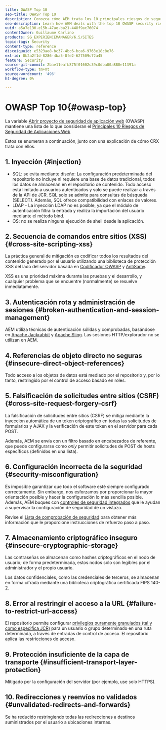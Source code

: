 ```yaml
---
title: OWASP Top 10
seo-title: OWASP Top 10
description: Conozca cómo AEM trata los 10 principales riesgos de seguridad OWASP.
seo-description: Learn how AEM deals with the top 10 OWASP security risks.
uuid: a5a7e130-e15b-47ae-ba21-448f9ac76074
contentOwner: Guillaume Carlino
products: SG_EXPERIENCEMANAGER/6.5/SITES
topic-tags: Security
content-type: reference
discoiquuid: e5323ae8-bc37-4bc6-bca6-9763e18c8e76
exl-id: 8b2a2f1d-8286-4ba5-8fe2-627509c72a45
feature: Security
source-git-commit: 2bae11eafb875f01602c39c0dba00a888e11391a
workflow-type: tm+mt
source-wordcount: '496'
ht-degree: 0%

---
```


# OWASP Top 10{#owasp-top}

La variable [Abrir proyecto de seguridad de aplicación web](https://www.owasp.org) (OWASP) mantiene una lista de lo que consideran el [Principales 10 Riesgos de Seguridad de Aplicaciones Web](https://www.owasp.org/index.php/OWASP_Top_Ten_Project).

Estos se enumeran a continuación, junto con una explicación de cómo CRX trata con ellos.

## 1. Inyección {#injection}

* SQL: se evita mediante diseño: La configuración predeterminada del repositorio no incluye ni requiere una base de datos tradicional, todos los datos se almacenan en el repositorio de contenido. Todo acceso está limitado a usuarios autenticados y solo se puede realizar a través de la API de JCR. SQL solo se admite para consultas de búsqueda (SELECT). Además, SQL ofrece compatibilidad con enlaces de valores.
* LDAP - La inyección LDAP no es posible, ya que el módulo de autenticación filtra la entrada y realiza la importación del usuario mediante el método bind.
* OS: no se realiza ninguna ejecución de shell desde la aplicación.

## 2. Secuencia de comandos entre sitios (XSS) {#cross-site-scripting-xss}

La práctica general de mitigación es codificar todos los resultados del contenido generado por el usuario utilizando una biblioteca de protección XSS del lado del servidor basada en [Codificador OWASP](https://www.owasp.org/index.php/OWASP_Java_Encoder_Project) y [AntiSamy](https://www.owasp.org/index.php/Category:OWASP_AntiSamy_Project).

XSS es una prioridad máxima durante las pruebas y el desarrollo, y cualquier problema que se encuentre (normalmente) se resuelve inmediatamente.

## 3. Autenticación rota y administración de sesiones {#broken-authentication-and-session-management}

AEM utiliza técnicas de autenticación sólidas y comprobadas, basándose en [Apache Jackrabbit](https://jackrabbit.apache.org/) y [Apache Sling](https://sling.apache.org/). Las sesiones HTTP/explorador no se utilizan en AEM.

## 4. Referencias de objeto directo no seguras {#insecure-direct-object-references}

Todo acceso a los objetos de datos está mediado por el repositorio y, por lo tanto, restringido por el control de acceso basado en roles.

## 5. Falsificación de solicitudes entre sitios (CSRF) {#cross-site-request-forgery-csrf}

La falsificación de solicitudes entre sitios (CSRF) se mitiga mediante la inyección automática de un token criptográfico en todas las solicitudes de formularios y AJAX y la verificación de este token en el servidor para cada POST.

Además, AEM se envía con un filtro basado en encabezados de referente, que puede configurarse como *only* permitir solicitudes de POST de hosts específicos (definidos en una lista).

## 6. Configuración incorrecta de la seguridad {#security-misconfiguration}

Es imposible garantizar que todo el software esté siempre configurado correctamente. Sin embargo, nos esforzamos por proporcionar la mayor orientación posible y hacer la configuración lo más sencilla posible. Además, AEM buques con [controles de seguridad integrados](/help/sites-administering/operations-dashboard.md) que le ayudan a supervisar la configuración de seguridad de un vistazo.

Revise el [Lista de comprobación de seguridad](/help/sites-administering/security-checklist.md) para obtener más información que le proporcione instrucciones de refuerzo paso a paso.

## 7. Almacenamiento criptográfico inseguro {#insecure-cryptographic-storage}

Las contraseñas se almacenan como hashes criptográficos en el nodo de usuario; de forma predeterminada, estos nodos solo son legibles por el administrador y el propio usuario.

Los datos confidenciales, como las credenciales de terceros, se almacenan en forma cifrada mediante una biblioteca criptográfica certificada FIPS 140-2.

## 8. Error al restringir el acceso a la URL {#failure-to-restrict-url-access}

El repositorio permite configurar [privilegios puramente granulados (tal y como especifica JCR)](https://www.adobe.io/experience-manager/reference-materials/spec/jcr/2.0/16_Access_Control_Management.html) para un usuario o grupo determinado en una ruta determinada, a través de entradas de control de acceso. El repositorio aplica las restricciones de acceso.

## 9. Protección insuficiente de la capa de transporte {#insufficient-transport-layer-protection}

Mitigado por la configuración del servidor (por ejemplo, use solo HTTPS).

## 10. Redirecciones y reenvíos no validados {#unvalidated-redirects-and-forwards}

Se ha reducido restringiendo todas las redirecciones a destinos suministrados por el usuario a ubicaciones internas.
